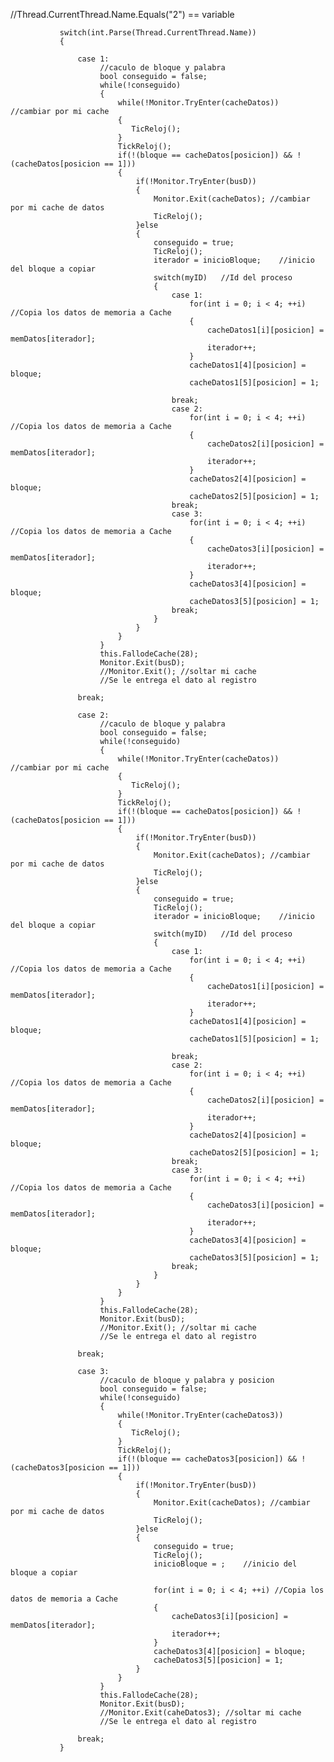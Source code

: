 //Thread.CurrentThread.Name.Equals("2") == variable

               switch(int.Parse(Thread.CurrentThread.Name))
               {
                   
                   case 1:
                        //caculo de bloque y palabra
						bool conseguido = false;
						while(!conseguido)
						{
						    while(!Monitor.TryEnter(cacheDatos))    //cambiar por mi cache
        		            {
        		               TicReloj(); 
        		            }
        					TickReloj();
    						if(!(bloque == cacheDatos[posicion]) && !(cacheDatos[posicion == 1]))
    						{
    						    if(!Monitor.TryEnter(busD))
            		            {
            		                Monitor.Exit(cacheDatos); //cambiar por mi cache de datos
                                    TicReloj();            		               
            		            }else
            		            {
            		                conseguido = true;
            		                TicReloj();
            		                iterador = inicioBloque;    //inicio del bloque a copiar
        						    switch(myID)   //Id del proceso
            						{
            							case 1:
            							    for(int i = 0; i < 4; ++i) //Copia los datos de memoria a Cache
                    						{
                    							cacheDatos1[i][posicion] = memDatos[iterador];
                    							iterador++;
                    						}
                    						cacheDatos1[4][posicion] = bloque;
                    						cacheDatos1[5][posicion] = 1;
                    						
            							break;
            							case 2:
            							    for(int i = 0; i < 4; ++i) //Copia los datos de memoria a Cache
                    						{
                    							cacheDatos2[i][posicion] = memDatos[iterador];
                    							iterador++;
                    						}
                    						cacheDatos2[4][posicion] = bloque;
                    						cacheDatos2[5][posicion] = 1;
            							break;
            							case 3:
            							    for(int i = 0; i < 4; ++i) //Copia los datos de memoria a Cache
                    						{
                    							cacheDatos3[i][posicion] = memDatos[iterador];
                    							iterador++;
                    						}
                    						cacheDatos3[4][posicion] = bloque;
                    						cacheDatos3[5][posicion] = 1;
            							break;
            						}
            		            }
    						}
						}
    					this.FallodeCache(28);
    					Monitor.Exit(busD);
						//Monitor.Exit(); //soltar mi cache 
    					//Se le entrega el dato al registro 
                        
                   break;
                   
                   case 2:
                        //caculo de bloque y palabra
						bool conseguido = false;
						while(!conseguido)
						{
						    while(!Monitor.TryEnter(cacheDatos))    //cambiar por mi cache
        		            {
        		               TicReloj(); 
        		            }
        					TickReloj();
    						if(!(bloque == cacheDatos[posicion]) && !(cacheDatos[posicion == 1]))
    						{
    						    if(!Monitor.TryEnter(busD))
            		            {
            		                Monitor.Exit(cacheDatos); //cambiar por mi cache de datos
                                    TicReloj();            		               
            		            }else
            		            {
            		                conseguido = true;
            		                TicReloj();
            		                iterador = inicioBloque;    //inicio del bloque a copiar
        						    switch(myID)   //Id del proceso
            						{
            							case 1:
            							    for(int i = 0; i < 4; ++i) //Copia los datos de memoria a Cache
                    						{
                    							cacheDatos1[i][posicion] = memDatos[iterador];
                    							iterador++;
                    						}
                    						cacheDatos1[4][posicion] = bloque;
                    						cacheDatos1[5][posicion] = 1;
                    						
            							break;
            							case 2:
            							    for(int i = 0; i < 4; ++i) //Copia los datos de memoria a Cache
                    						{
                    							cacheDatos2[i][posicion] = memDatos[iterador];
                    							iterador++;
                    						}
                    						cacheDatos2[4][posicion] = bloque;
                    						cacheDatos2[5][posicion] = 1;
            							break;
            							case 3:
            							    for(int i = 0; i < 4; ++i) //Copia los datos de memoria a Cache
                    						{
                    							cacheDatos3[i][posicion] = memDatos[iterador];
                    							iterador++;
                    						}
                    						cacheDatos3[4][posicion] = bloque;
                    						cacheDatos3[5][posicion] = 1;
            							break;
            						}
            		            }
    						}
						}
    					this.FallodeCache(28);
    					Monitor.Exit(busD);
						//Monitor.Exit(); //soltar mi cache 
    					//Se le entrega el dato al registro 
                        
                   break;
                   
                   case 3:
                        //caculo de bloque y palabra y posicion
						bool conseguido = false;
						while(!conseguido)
						{
						    while(!Monitor.TryEnter(cacheDatos3))
        		            {
        		               TicReloj(); 
        		            }
        					TickReloj();
    						if(!(bloque == cacheDatos3[posicion]) && !(cacheDatos3[posicion == 1]))
    						{
    						    if(!Monitor.TryEnter(busD))
            		            {
            		                Monitor.Exit(cacheDatos); //cambiar por mi cache de datos
                                    TicReloj();            		               
            		            }else
            		            {
            		                conseguido = true;
            		                TicReloj();
            		                inicioBloque = ;    //inicio del bloque a copiar
						            
						            for(int i = 0; i < 4; ++i) //Copia los datos de memoria a Cache
            						{
            							cacheDatos3[i][posicion] = memDatos[iterador];
            							iterador++;
            						}
            						cacheDatos3[4][posicion] = bloque;
            						cacheDatos3[5][posicion] = 1;
            		            }
    						}
						}
    					this.FallodeCache(28);
    					Monitor.Exit(busD);
						//Monitor.Exit(caheDatos3); //soltar mi cache 
    					//Se le entrega el dato al registro 
                        
                   break;
               }